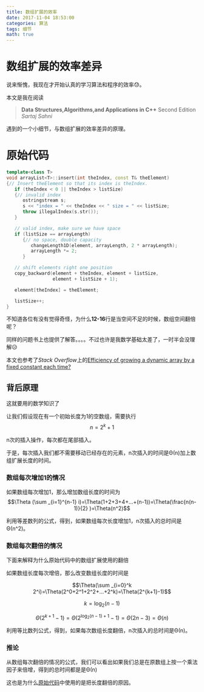 ```yaml
---
title: 数组扩展的效率
date: 2017-11-04 18:53:00
categories: 算法
tags: 细节
math: true
---
```


# 数组扩展的效率差异

说来惭愧，我现在才开始认真的学习算法和程序的效率😓。

本文是我在阅读

> **Data Structures,Algorithms,and Applications in C++** Second Edition
> *Sartaj Sahni*

遇到的一个小细节，与数组扩展的效率差异的原理。

<!--more-->

# 原始代码

```c++
template<class T>
void arrayList<T>::insert(int theIndex, const T& theElement)
{// Insert theElement so that its index is theIndex.
   if (theIndex < 0 || theIndex > listSize)
   {// invalid index
      ostringstream s;
      s << "index = " << theIndex << " size = " << listSize;
      throw illegalIndex(s.str());
   }

   // valid index, make sure we have space
   if (listSize == arrayLength)
      {// no space, double capacity
         changeLength1D(element, arrayLength, 2 * arrayLength);
         arrayLength *= 2;
      }

   // shift elements right one position
   copy_backward(element + theIndex, element + listSize,
                 element + listSize + 1);

   element[theIndex] = theElement;

   listSize++;
}
```

不知道各位有没有觉得奇怪，为什么**12-16**行是当空间不足的时候，数组空间翻倍呢？

同样的问题书上也提供了解答。。。。不过也许是我数学基础太差了，一时半会没理解😥

本文也参考了*Stack Overflow*上的[Efficiency of growing a dynamic array by a fixed constant each time?](https://stackoverflow.com/questions/19146037/efficiency-of-growing-a-dynamic-array-by-a-fixed-constant-each-time)

## 背后原理

这就要用的数学知识了

让我们假设现在有一个初始长度为1的空数组，需要执行$$n=2^k+1$$

n次的插入操作，每次都在尾部插入。

于是，每次插入我们都不需要移动已经存在的元素，n次插入的时间是Θ(n)加上数组扩展长度的时间。

### 数组每次增加1的情况

如果数组每次增加1，那么增加数组长度的时间为
$$\Theta (\sum _{i=1}^{n-1} i)=\Theta(1+2+3+4+...+(n-1))=\Theta(\frac{n(n-1)}{2} )=\Theta(n^2)$$

利用等差数列的公式，得到，如果数组每次长度增加1，n次插入的总时间是Θ(n^2)。

### 数组每次翻倍的情况

下面来解释为什么原始代码中的数组扩展使用的翻倍

如果数组长度每次增倍，那么改变数组长度的时间是

$$\Theta(\sum _{i=0}^k 2^i)=\Theta(2^0+2^1+2^2+...+2^k)=\Theta(2^{k+1}-1)$$

$$k={\log _2(n-1)}$$

$$\Theta(2^{k+1}-1)=\Theta(2^{\log _2(n-1)+1}-1)=\Theta(2n-3)=\Theta(n)$$

利用等比数列公式，得到，如果每次数组长度翻倍，n次插入的总时间是Θ(n)。

### 推论

从数组每次翻倍的情况的公式，我们可以看出如果我们总是在原数组上按一个乘法因子来倍增，得到的总时间都是是Θ(n)

这也是为什么[原始代码](#原始代码)中使用的是把长度翻倍的原因。
